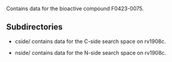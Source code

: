 Contains data for the bioactive compound F0423-0075.

## Subdirectories

- cside/ contains data for the C-side search space on rv1908c.

- nside/ contains data for the N-side search space on rv1908c.

